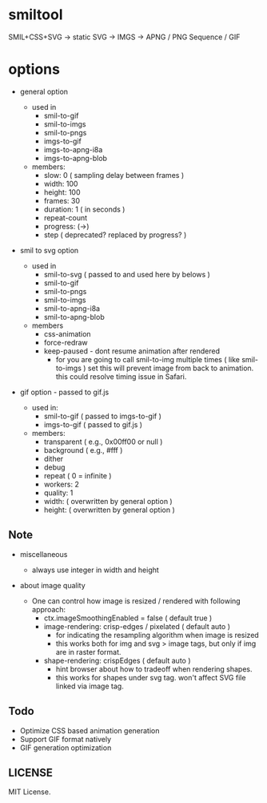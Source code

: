 
# smiltool

SMIL+CSS+SVG -> static SVG -> IMGS -> APNG / PNG Sequence / GIF


# options

 * general option
   * used in
     - smil-to-gif
     - smil-to-imgs
     - smil-to-pngs
     - imgs-to-gif
     - imgs-to-apng-i8a
     - imgs-to-apng-blob
   * members:
     - slow: 0 ( sampling delay between frames )
     - width: 100
     - height: 100
     - frames: 30
     - duration: 1 ( in seconds )
     - repeat-count
     - progress: (->)
     - step ( deprecated? replaced by progress? )

 * smil to svg option
   * used in
     - smil-to-svg ( passed to and used here by belows )
     - smil-to-gif
     - smil-to-pngs
     - smil-to-imgs
     - smil-to-apng-i8a
     - smil-to-apng-blob
   * members
     - css-animation
     - force-redraw
     - keep-paused - dont resume animation after rendered
       - for you are going to call smil-to-img multiple times ( like smil-to-imgs )
         set this will prevent image from back to animation. this could resolve timing issue in Safari.

 * gif option - passed to gif.js
   * used in:
     - smil-to-gif ( passed to imgs-to-gif )
     - imgs-to-gif ( passed to gif.js )
   * members:
     - transparent ( e.g., 0x00ff00 or null )
     - background ( e.g., #fff )
     - dither
     - debug
     - repeat ( 0 = infinite )
     - workers: 2
     - quality: 1
     - width: ( overwritten by general option )
     - height: ( overwritten by general option )


## Note

 * miscellaneous
   * always use integer in width and height

 * about image quality
   * One can control how image is resized / rendered with following approach:
     * ctx.imageSmoothingEnabled = false  ( default true )
     * image-rendering: crisp-edges / pixelated  ( default auto )
       - for indicating the resampling algorithm when image is resized
       - this works both for img and svg > image tags, but only if img are in raster format.
     * shape-rendering: crispEdges ( default auto )
       - hint browser about how to tradeoff when rendering shapes.
       - this works for shapes under svg tag. won't affect SVG file linked via image tag.


## Todo

 * Optimize CSS based animation generation
 * Support GIF format natively
 * GIF generation optimization


## LICENSE

MIT License.
